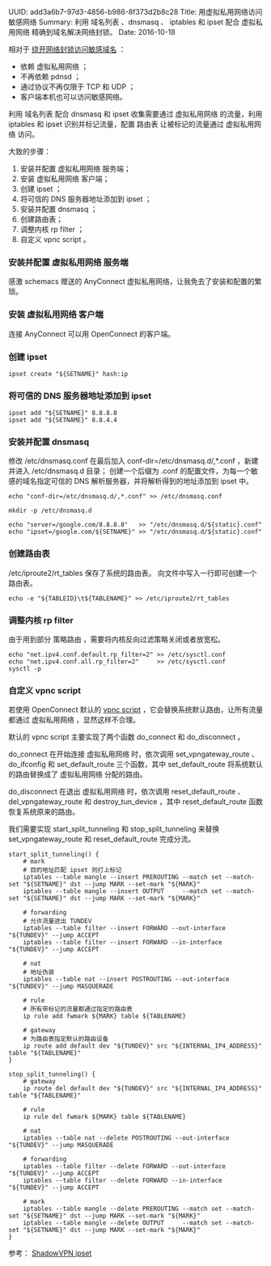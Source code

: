 UUID: add3a6b7-97d3-4856-b986-8f373d2b8c28
Title: 用虚拟私用网络访问敏感网络
Summary: 利用 域名列表 、dnsmasq 、 iptables 和 ipset 配合 虚拟私用网络 精确到域名解决网络封锁。
Date: 2016-10-18

相对于 [绕开网络封锁访问敏感域名]({static}/bypass.md) ：

- 依赖 虚拟私用网络 ；
- 不再依赖 pdnsd ；
- 通过协议不再仅限于 TCP 和 UDP ；
- 客户端本机也可以访问敏感网络。

利用 域名列表 配合 dnsmasq 和 ipset 收集需要通过 虚拟私用网络 的流量，利用 iptables 和 ipset 识别并标记流量，配置 路由表 让被标记的流量通过 虚拟私用网络 访问。

大致的步骤：

1. 安装并配置 虚拟私用网络 服务端；
2. 安装 虚拟私用网络 客户端；
3. 创建 ipset ；
4. 将可信的 DNS 服务器地址添加到 ipset ；
5. 安装并配置 dnsmasq ；
6. 创建路由表；
7. 调整内核 rp filter ；
8. 自定义 vpnc script 。

### 安装并配置 虚拟私用网络 服务端 ###
感激 schemacs 赠送的 AnyConnect 虚拟私用网络，让我免去了安装和配置的繁琐。

### 安装 虚拟私用网络 客户端 ###
连接 AnyConnect 可以用 OpenConnect 的客户端。

### 创建 ipset ###

```
ipset create "${SETNAME}" hash:ip
```

### 将可信的 DNS 服务器地址添加到 ipset ###

```
ipset add "${SETNAME}" 8.8.8.8
ipset add "${SETNAME}" 8.8.4.4
```

### 安装并配置 dnsmasq ###
修改 /etc/dnsmasq.conf 在最后加入 conf-dir=/etc/dnsmasq.d/,*.conf ，新建并进入 /etc/dnsmasq.d 目录；
创建一个后缀为 .conf 的配置文件，为每一个敏感的域名指定可信的 DNS 解析服务器，并将解析得到的地址添加到 ipset 中。

```
echo "conf-dir=/etc/dnsmasq.d/,*.conf" >> /etc/dnsmasq.conf

mkdir -p /etc/dnsmasq.d

echo "server=/google.com/8.8.8.8"   >> "/etc/dnsmasq.d/${static}.conf"
echo "ipset=/google.com/${SETNAME}" >> "/etc/dnsmasq.d/${static}.conf"
```

### 创建路由表 ###
/etc/iproute2/rt_tables 保存了系统的路由表。
向文件中写入一行即可创建一个路由表。

```
echo -e "${TABLEID}\t${TABLENAME}" >> /etc/iproute2/rt_tables
```

### 调整内核 rp filter ###
由于用到部分 策略路由 ，需要将内核反向过滤策略关闭或者放宽松。

```
echo "net.ipv4.conf.default.rp_filter=2" >> /etc/sysctl.conf
echo "net.ipv4.conf.all.rp_filter=2"     >> /etc/sysctl.conf
sysctl -p
```

### 自定义 vpnc script ###
若使用 OpenConnect 默认的 [vpnc script](http://git.infradead.org/users/dwmw2/vpnc-scripts.git/blob_plain/HEAD:/vpnc-script) ，它会替换系统默认路由，让所有流量都通过 虚拟私用网络 ，显然这样不合理。

默认的 vpnc script 主要实现了两个函数 do_connect 和 do_disconnect 。

do_connect 在开始连接 虚拟私用网络 时，依次调用 set_vpngateway_route 、 do_ifconfig 和 set_default_route 三个函数，其中 set_default_route 将系统默认的路由替换成了 虚拟私用网络 分配的路由。

do_disconnect 在退出 虚拟私用网络 时，依次调用 reset_default_route 、 del_vpngateway_route 和 destroy_tun_device ，其中 reset_default_route 函数恢复系统原来的路由。

我们需要实现 start_split_tunneling 和 stop_split_tunneling 来替换 set_vpngateway_route 和 reset_default_route 完成分流。

```
start_split_tunneling() {
    # mark
    # 目的地址匹配 ipset 则打上标记
    iptables --table mangle --insert PREROUTING --match set --match-set "${SETNAME}" dst --jump MARK --set-mark "${MARK}"
    iptables --table mangle --insert OUTPUT     --match set --match-set "${SETNAME}" dst --jump MARK --set-mark "${MARK}"

    # forwarding
    # 允许流量进出 TUNDEV
    iptables --table filter --insert FORWARD --out-interface "${TUNDEV}" --jump ACCEPT
    iptables --table filter --insert FORWARD --in-interface  "${TUNDEV}" --jump ACCEPT

    # nat
    # 地址伪装
    iptables --table nat --insert POSTROUTING --out-interface "${TUNDEV}" --jump MASQUERADE

    # rule
    # 所有带标记的流量都通过指定的路由表
    ip rule add fwmark ${MARK} table ${TABLENAME}

    # gateway
    # 为路由表指定默认的路由设备
    ip route add default dev "${TUNDEV}" src "${INTERNAL_IP4_ADDRESS}" table "${TABLENAME}"
}

stop_split_tunneling() {
    # gateway
    ip route del default dev "${TUNDEV}" src "${INTERNAL_IP4_ADDRESS}" table "${TABLENAME}"

    # rule
    ip rule del fwmark ${MARK} table ${TABLENAME}

    # nat
    iptables --table nat --delete POSTROUTING --out-interface "${TUNDEV}" --jump MASQUERADE

    # forwarding
    iptables --table filter --delete FORWARD --out-interface "${TUNDEV}" --jump ACCEPT
    iptables --table filter --delete FORWARD --in-interface  "${TUNDEV}" --jump ACCEPT

    # mark
    iptables --table mangle --delete PREROUTING --match set --match-set "${SETNAME}" dst --jump MARK --set-mark "${MARK}"
    iptables --table mangle --delete OUTPUT     --match set --match-set "${SETNAME}" dst --jump MARK --set-mark "${MARK}"
}
```

参考： [ShadowVPN ipset](https://github.com/clowwindy/ShadowVPN/wiki/ShadowVPN----ipset)
